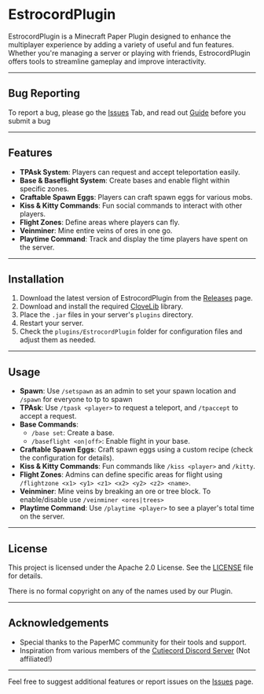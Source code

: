 # EstrocordPlugin

EstrocordPlugin is a Minecraft Paper Plugin designed to enhance the multiplayer experience by adding a variety of useful and fun features. Whether you're managing a server or playing with friends, EstrocordPlugin offers tools to streamline gameplay and improve interactivity.

---

## Bug Reporting

To report a bug, please go the [Issues](https://github.com/mazeymoos0022/EstrocordPlugin/issues) Tab, and read out [Guide](https://github.com/mazeymoos0022/EstrocordPlugin/CONTRIBUTING.md) before you submit a bug

---

## Features

- **TPAsk System**: Players can request and accept teleportation easily.
- **Base & Baseflight System**: Create bases and enable flight within specific zones.
- **Craftable Spawn Eggs**: Players can craft spawn eggs for various mobs.
- **Kiss & Kitty Commands**: Fun social commands to interact with other players.
- **Flight Zones**: Define areas where players can fly.
- **Veinminer**: Mine entire veins of ores in one go.
- **Playtime Command**: Track and display the time players have spent on the server.

---

## Installation

1. Download the latest version of EstrocordPlugin from the [Releases](https://github.mazeymoos.com/EstrocordPlugin/releases) page.
2. Download and install the required [CloveLib](https://github.com/mazeymoos0022/clovelib/releases) library.
3. Place the `.jar` files in your server's `plugins` directory.
4. Restart your server.
5. Check the `plugins/EstrocordPlugin` folder for configuration files and adjust them as needed.

---

## Usage

- **Spawn**: Use `/setspawn` as an admin to set your spawn location and `/spawn` for everyone to tp to spawn
- **TPAsk**: Use `/tpask <player>` to request a teleport, and `/tpaccept` to accept a request.
- **Base Commands**:
  - `/base set`: Create a base.
  - `/baseflight <on|off>`: Enable flight in your base.
- **Craftable Spawn Eggs**: Craft spawn eggs using a custom recipe (check the configuration for details).
- **Kiss & Kitty Commands**: Fun commands like `/kiss <player>` and `/kitty`.
- **Flight Zones**: Admins can define specific areas for flight using `/flightzone <x1> <y1> <z1> <x2> <y2> <z2> <name>`.
- **Veinminer**: Mine veins by breaking an ore or tree block. To enable/disable use `/veinminer <ores|trees>`
- **Playtime Command**: Use `/playtime <player>` to see a player's total time on the server.

---

## License

This project is licensed under the Apache 2.0 License. See the [LICENSE](https://github.com/mazeymoos0022/EstrocordPlugin/blob/main/LICENSE) file for details.

There is no formal copyright on any of the names used by our Plugin.

---

## Acknowledgements

- Special thanks to the PaperMC community for their tools and support.
- Inspiration from various members of the [Cutiecord Discord Server](https://www.discord.gg/cutiecord) (Not affiliated!)

---

Feel free to suggest additional features or report issues on the [Issues](https://github.mazeymoos.com/EstrocordPlugin/issues) page.
